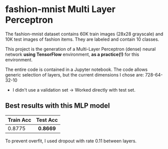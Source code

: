 # fashion-mnist Multi Layer Perceptron

The fashion-mnist dataset contains 60K train images (28x28 grayscale) and 10K test images of fashion items. They are labeled and contain 10 classes.

This project is the generation of a Multi-Layer Perceptron (dense) neural network **using TensorFlow** environment, **as a practice(!)** for this environment. 

The entire code is contained in a Jupyter notebook.
The code allows generic selection of layers, but the current dimensions I chose are: 
728-64-32-10

* I didn't use a validation set -> Worked directly with test set. 

## Best results with this MLP model

| Train Acc |  Test Acc  |
| :---      | :---:      |     
| 0.8775    | **0.8669** |

To prevent overfit, I used dropout with rate 0.11 between layers. 